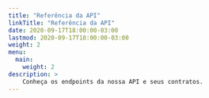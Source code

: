 ```yaml
---
title: "Referência da API"
linkTitle: "Referência da API"
date: 2020-09-17T18:00:00-03:00
lastmod: 2020-09-17T18:00:00-03:00
weight: 2
menu:
  main:
    weight: 2
description: >
    Conheça os endpoints da nossa API e seus contratos.
---
```


